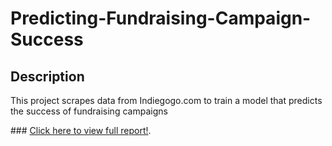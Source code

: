 # Predicting-Fundraising-Campaign-Success

## Description
This project scrapes data from Indiegogo.com to train a model that predicts the success of fundraising campaigns

### [Click here to view full report!](report.pdf).
